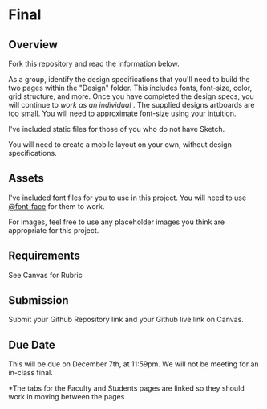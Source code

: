 # Final

## Overview
Fork this repository and read the information below.

As a group, identify the design specifications that you'll need to build the two pages within the "Design" folder. This includes fonts, font-size, color, grid structure, and more. Once you have completed the design specs, you will continue to *work as an individual* . The supplied designs artboards are too small. You will need to approximate font-size using your intuition. 

I've included static files for those of you who do not have Sketch. 

You will need to create a mobile layout on your own, without design specifications. 

## Assets
I've included font files for you to use in this project. You will need to use [@font-face](https://developer.mozilla.org/en-US/docs/Web/CSS/@font-face) for them to work. 

For images, feel free to use any placeholder images you think are appropriate for this project. 

## Requirements
See Canvas for Rubric

## Submission
Submit your Github Repository link and your Github live link on Canvas. 

## Due Date
This will be due on December 7th, at 11:59pm. We will not be meeting for an in-class final.

*The tabs for the Faculty and Students pages are linked so they should work in moving between the pages
